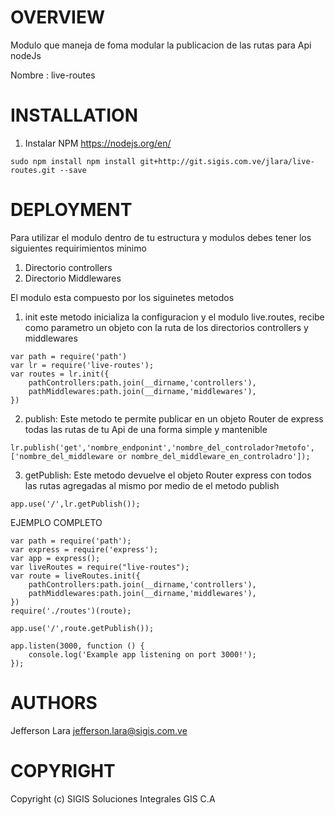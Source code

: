OVERVIEW
========
Modulo que maneja de foma modular la publicacion de las rutas para Api nodeJs

Nombre : live-routes


**INSTALLATION**
===================

1. Instalar NPM <https://nodejs.org/en/>
```
sudo npm install npm install git+http://git.sigis.com.ve/jlara/live-routes.git --save 
```
DEPLOYMENT
=================================
Para utilizar el modulo dentro de tu estructura y modulos debes tener los siguientes requirimientos minimo

1. Directorio controllers
2. Directorio Middlewares

El modulo esta compuesto por los siguinetes metodos

1. init este metodo inicializa la configuracion y el modulo live.routes, recibe como parametro un objeto con la ruta de los directorios controllers y middlewares
```
var path = require('path')
var lr = require('live-routes');
var routes = lr.init({
    pathControllers:path.join(__dirname,'controllers'),
    pathMiddlewares:path.join(__dirname,'middlewares'),
})
```
2. publish: Este metodo te permite publicar en un objeto Router de express todas las rutas de tu Api de una forma simple y mantenible
```
lr.publish('get','nombre_endponint','nombre_del_controlador?metofo',['nombre_del_middleware or nombre_del_middleware_en_controladro']);
```
3. getPublish: Este metodo devuelve el objeto Router express con todos las rutas agregadas al mismo por medio de el metodo publish
```
app.use('/',lr.getPublish());
```

EJEMPLO COMPLETO
```
var path = require('path');
var express = require('express');
var app = express();
var liveRoutes = require("live-routes");
var route = liveRoutes.init({
    pathControllers:path.join(__dirname,'controllers'),
    pathMiddlewares:path.join(__dirname,'middlewares'),
})  
require('./routes')(route);

app.use('/',route.getPublish());

app.listen(3000, function () {
    console.log('Example app listening on port 3000!');
});

```

AUTHORS
=======

Jefferson Lara <jefferson.lara@sigis.com.ve>


COPYRIGHT
=======
Copyright (c) SIGIS Soluciones Integrales GIS C.A
